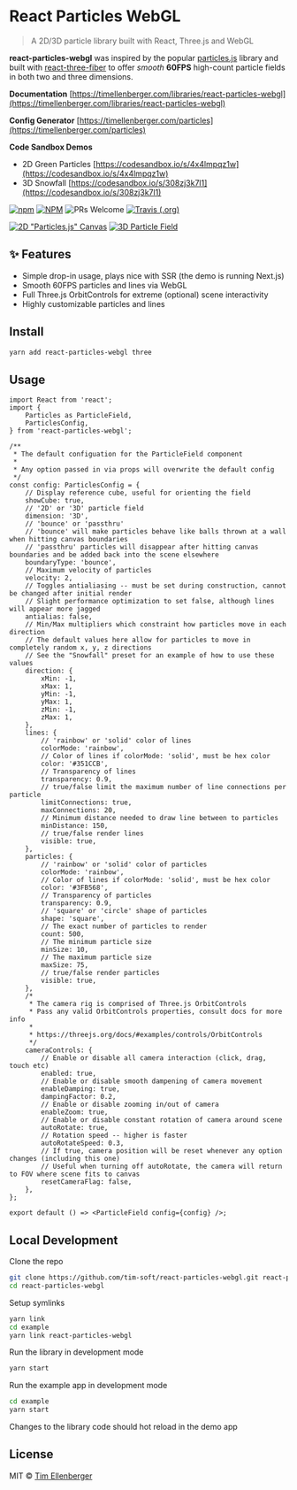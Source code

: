 # React Particles WebGL

> A 2D/3D particle library built with React, Three.js and WebGL

**react-particles-webgl** was inspired by the popular [particles.js](https://github.com/VincentGarreau/particles.js/) library and built with [react-three-fiber](https://github.com/drcmda/react-three-fiber) to offer _smooth_ **60FPS** high-count particle fields in both two and three dimensions.

**Documentation** [https://timellenberger.com/libraries/react-particles-webgl](https://timellenberger.com/libraries/react-particles-webgl)

**Config Generator** [https://timellenberger.com/particles](https://timellenberger.com/particles)

**Code Sandbox Demos**

-   2D Green Particles [https://codesandbox.io/s/4x4lmpqz1w](https://codesandbox.io/s/4x4lmpqz1w)
-   3D Snowfall [https://codesandbox.io/s/308zj3k7l1](https://codesandbox.io/s/308zj3k7l1)

[![npm](https://img.shields.io/npm/v/react-particles-webgl.svg?color=brightgreen&style=popout-square)](https://www.npmjs.com/package/react-particles-webgl)
[![NPM](https://img.shields.io/npm/l/react-particles-webgl.svg?color=brightgreen&style=popout-square)](https://github.com/tim-soft/react-particles-webgl/blob/master/LICENSE)
![PRs Welcome](https://img.shields.io/badge/PRs-welcome-brightgreen.svg?style=popout-square)
[![Travis (.org)](https://img.shields.io/travis/tim-soft/react-particles-webgl?style=flat-square)](https://travis-ci.org/tim-soft/react-particles-webgl)

[![2D "Particles.js" Canvas](https://i.imgur.com/kpIUdV9.jpg)](https://timellenberger.com/particles)
[![3D Particle Field](https://i.imgur.com/M34XUy6.jpg)](https://timellenberger.com/particles)

## ✨ Features

-   Simple drop-in usage, plays nice with SSR (the demo is running Next.js)
-   Smooth 60FPS particles and lines via WebGL
-   Full Three.js OrbitControls for extreme (optional) scene interactivity
-   Highly customizable particles and lines

## Install

```bash
yarn add react-particles-webgl three
```

## Usage

```tsx
import React from 'react';
import {
    Particles as ParticleField,
    ParticlesConfig,
} from 'react-particles-webgl';

/**
 * The default configuation for the ParticleField component
 *
 * Any option passed in via props will overwrite the default config
 */
const config: ParticlesConfig = {
    // Display reference cube, useful for orienting the field
    showCube: true,
    // '2D' or '3D' particle field
    dimension: '3D',
    // 'bounce' or 'passthru'
    // 'bounce' will make particles behave like balls thrown at a wall when hitting canvas boundaries
    // 'passthru' particles will disappear after hitting canvas boundaries and be added back into the scene elsewhere
    boundaryType: 'bounce',
    // Maximum velocity of particles
    velocity: 2,
    // Toggles antialiasing -- must be set during construction, cannot be changed after initial render
    // Slight performance optimization to set false, although lines will appear more jagged
    antialias: false,
    // Min/Max multipliers which constraint how particles move in each direction
    // The default values here allow for particles to move in completely random x, y, z directions
    // See the "Snowfall" preset for an example of how to use these values
    direction: {
        xMin: -1,
        xMax: 1,
        yMin: -1,
        yMax: 1,
        zMin: -1,
        zMax: 1,
    },
    lines: {
        // 'rainbow' or 'solid' color of lines
        colorMode: 'rainbow',
        // Color of lines if colorMode: 'solid', must be hex color
        color: '#351CCB',
        // Transparency of lines
        transparency: 0.9,
        // true/false limit the maximum number of line connections per particle
        limitConnections: true,
        maxConnections: 20,
        // Minimum distance needed to draw line between to particles
        minDistance: 150,
        // true/false render lines
        visible: true,
    },
    particles: {
        // 'rainbow' or 'solid' color of particles
        colorMode: 'rainbow',
        // Color of lines if colorMode: 'solid', must be hex color
        color: '#3FB568',
        // Transparency of particles
        transparency: 0.9,
        // 'square' or 'circle' shape of particles
        shape: 'square',
        // The exact number of particles to render
        count: 500,
        // The minimum particle size
        minSize: 10,
        // The maximum particle size
        maxSize: 75,
        // true/false render particles
        visible: true,
    },
    /*
     * The camera rig is comprised of Three.js OrbitControls
     * Pass any valid OrbitControls properties, consult docs for more info
     *
     * https://threejs.org/docs/#examples/controls/OrbitControls
     */
    cameraControls: {
        // Enable or disable all camera interaction (click, drag, touch etc)
        enabled: true,
        // Enable or disable smooth dampening of camera movement
        enableDamping: true,
        dampingFactor: 0.2,
        // Enable or disable zooming in/out of camera
        enableZoom: true,
        // Enable or disable constant rotation of camera around scene
        autoRotate: true,
        // Rotation speed -- higher is faster
        autoRotateSpeed: 0.3,
        // If true, camera position will be reset whenever any option changes (including this one)
        // Useful when turning off autoRotate, the camera will return to FOV where scene fits to canvas
        resetCameraFlag: false,
    },
};

export default () => <ParticleField config={config} />;
```

## Local Development

Clone the repo

```bash
git clone https://github.com/tim-soft/react-particles-webgl.git react-particles-webgl
cd react-particles-webgl
```

Setup symlinks

```bash
yarn link
cd example
yarn link react-particles-webgl
```

Run the library in development mode

```bash
yarn start
```

Run the example app in development mode

```bash
cd example
yarn start
```

Changes to the library code should hot reload in the demo app

## License

MIT © [Tim Ellenberger](https://github.com/tim-soft)
